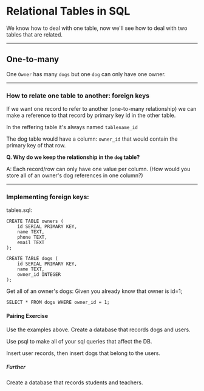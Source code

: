 # Relational Tables in SQL

We know how to deal with one table, now we'll see how to deal with two tables that are related.

---

## One-to-many
One `Owner` has many `dogs` but one `dog` can only have one owner.

---


### How to relate one table to another: foreign keys
If we want one record to refer to another (one-to-many relationship) we can make a reference to that record by primary key id in the other table.

In the reffering table it's always named `tablename_id`

The dog table would have a column: `owner_id` that would contain the primary key of that row.

**Q. Why do we keep the relationship in the `dog` table?**

A: Each record/row can only have one value per column. (How would you store all of an owner's dog references in one column?)

---

### Implementing foreign keys:
tables.sql:
```
CREATE TABLE owners (
    id SERIAL PRIMARY KEY,
    name TEXT,
    phone TEXT,
    email TEXT
);

CREATE TABLE dogs (
    id SERIAL PRIMARY KEY,
    name TEXT,
    owner_id INTEGER
);
```

Get all of an owner's dogs:
Given you already know that owner is id=1;
```
SELECT * FROM dogs WHERE owner_id = 1;
```

#### Pairing Exercise
Use the examples above. Create a database that records dogs and users.

Use psql to make all of your sql queries that affect the DB.

Insert user records, then insert dogs that belong to the users.

##### Further
Create a database that records students and teachers.
